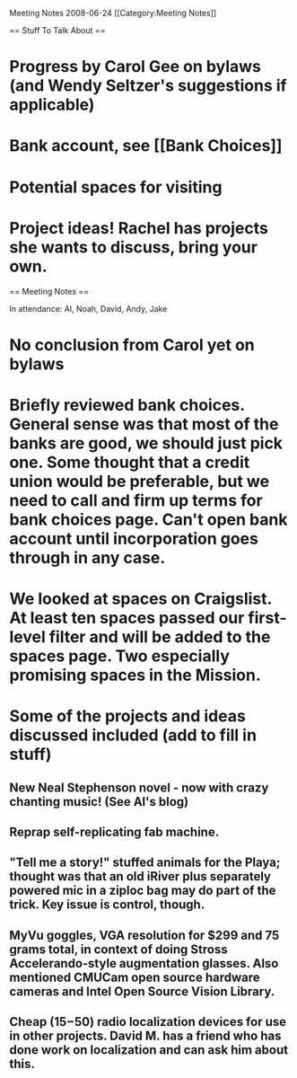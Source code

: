 Meeting Notes 2008-06-24 
 [[Category:Meeting Notes]]

== Stuff To Talk About ==

# Progress by Carol Gee on bylaws (and Wendy Seltzer's suggestions if applicable)
# Bank account, see [[Bank Choices]]
# Potential spaces for visiting
# Project ideas! Rachel has projects she wants to discuss, bring your own.

== Meeting Notes ==

In attendance: Al, Noah, David, Andy, Jake

# No conclusion from Carol yet on bylaws
# Briefly reviewed bank choices. General sense was that most of the banks are good, we should just pick one. Some thought that a credit union would be preferable, but we need to call and firm up terms for bank choices page. Can't open bank account until incorporation goes through in any case.
# We looked at spaces on Craigslist. At least ten spaces passed our first-level filter and will be added to the spaces page. Two especially promising spaces in the Mission. 
# Some of the projects and ideas discussed included (add to fill in stuff)
## New Neal Stephenson novel - now with crazy chanting music! (See Al's blog)
## Reprap self-replicating fab machine.
## "Tell me a story!" stuffed animals for the Playa; thought was that an old iRiver plus separately powered mic in a ziploc bag may do part of the trick. Key issue is control, though.
## MyVu goggles, VGA resolution for $299 and 75 grams total, in context of doing Stross Accelerando-style augmentation glasses. Also mentioned CMUCam open source hardware cameras and Intel Open Source Vision Library.
## Cheap ($15-$50) radio localization devices for use in other projects. David M. has a friend who has done work on localization and can ask him about this.